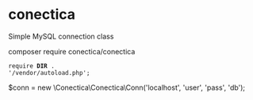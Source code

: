 # conectica
Simple MySQL connection class

composer require conectica/conectica

<code>require __DIR__ . '/vendor/autoload.php';</code>

$conn = new \Conectica\Conectica\Conn('localhost', 'user', 'pass', 'db');

